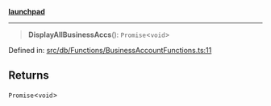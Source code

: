 [**launchpad**](index.md)

***

> **DisplayAllBusinessAccs**(): `Promise`\<`void`\>

Defined in: [src/db/Functions/BusinessAccountFunctions.ts:11](https://github.com/victorbratov/launchpad/blob/35b0965dd86b05a55a9206d809917613bd599c25/src/db/Functions/BusinessAccountFunctions.ts#L11)

## Returns

`Promise`\<`void`\>
